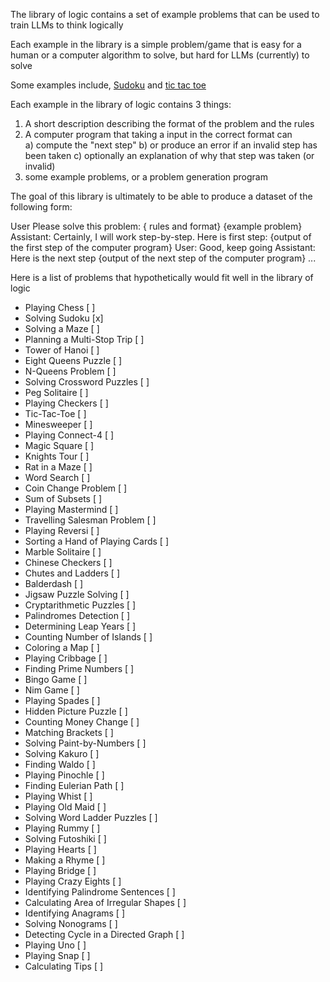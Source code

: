 The library of logic contains a set of example problems that can be 
used to train LLMs to think logically

Each example in the library is a simple problem/game that is
easy for a human or a computer algorithm to solve, but hard for
LLMs (currently) to solve

Some examples include, [Sudoku](https://manifold.markets/Mira/will-a-prompt-that-enables-gpt4-to)
and [tic tac toe](https://www.reddit.com/r/ChatGPT/comments/11v3rqw/gpt_is_really_good_at_tic_tac_toe/)



Each example in the library of logic contains 3 things:
1) A short description describing the format of the problem and the rules
2) A computer program that taking a input in the correct format can  
 a) compute the "next step"
 b) or produce an error if an invalid step has been taken
 c) optionally an explanation of why that step was taken (or invalid)
3) some example problems, or a problem generation program

The goal of this library is ultimately to be able to produce a dataset of the following form:

User
Please solve this problem:
{ rules and format}
{example problem}
Assistant: 
Certainly, I will work step-by-step.  Here is first step:
{output of the first step of the computer program}
User:
Good, keep going
Assistant:
Here is the next step
{output of the next step of the computer program}
...


Here is a list of problems that hypothetically would fit well in the library of logic
- Playing Chess [ ]
- Solving Sudoku [x]
- Solving a Maze [ ]
- Planning a Multi-Stop Trip [ ]
- Tower of Hanoi [ ]
- Eight Queens Puzzle [ ]
- N-Queens Problem [ ]
- Solving Crossword Puzzles [ ]
- Peg Solitaire [ ]
- Playing Checkers [ ]
- Tic-Tac-Toe [ ]
- Minesweeper [ ]
- Playing Connect-4 [ ]
- Magic Square [ ]
- Knights Tour [ ]
- Rat in a Maze [ ]
- Word Search [ ]
- Coin Change Problem [ ]
- Sum of Subsets [ ]
- Playing Mastermind [ ]
- Travelling Salesman Problem [ ]
- Playing Reversi [ ]
- Sorting a Hand of Playing Cards [ ]
- Marble Solitaire [ ]
- Chinese Checkers [ ]
- Chutes and Ladders [ ]
- Balderdash [ ]
- Jigsaw Puzzle Solving [ ]
- Cryptarithmetic Puzzles [ ]
- Palindromes Detection [ ]
- Determining Leap Years [ ]
- Counting Number of Islands [ ]
- Coloring a Map [ ]
- Playing Cribbage [ ]
- Finding Prime Numbers [ ]
- Bingo Game [ ]
- Nim Game [ ]
- Playing Spades [ ]
- Hidden Picture Puzzle [ ]
- Counting Money Change [ ]
- Matching Brackets [ ]
- Solving Paint-by-Numbers [ ]
- Solving Kakuro [ ]
- Finding Waldo [ ]
- Playing Pinochle [ ]
- Finding Eulerian Path [ ]
- Playing Whist [ ]
- Playing Old Maid [ ]
- Solving Word Ladder Puzzles [ ]
- Playing Rummy [ ]
- Solving Futoshiki [ ]
- Playing Hearts [ ]
- Making a Rhyme [ ]
- Playing Bridge [ ]
- Playing Crazy Eights [ ]
- Identifying Palindrome Sentences [ ]
- Calculating Area of Irregular Shapes [ ]
- Identifying Anagrams [ ]
- Solving Nonograms [ ]
- Detecting Cycle in a Directed Graph [ ]
- Playing Uno [ ]
- Playing Snap [ ]
- Calculating Tips [ ]
